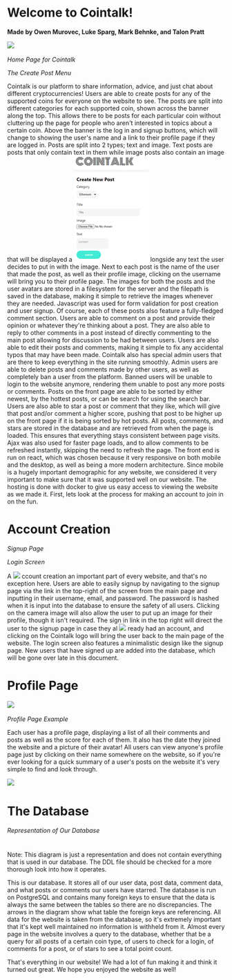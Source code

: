 # **Welcome to Cointalk!**

**Made by Owen Murovec, Luke Sparg, Mark Behnke, and Talon Pratt**

![](CTHomePage.png)

_Home Page for Cointalk_

_The Create Post Menu_

Cointalk is our platform to share information, advice, and just chat about different cryptocurrencies! Users are able to create posts for any of the supported coins for everyone on the website to see. The posts are split into different categories for each supported coin, shown across the banner along the top. This allows there to be posts for each particular coin without cluttering up the page for people who aren&#39;t interested in topics about a certain coin. Above the banner is the log in and signup buttons, which will change to showing the user&#39;s name and a link to their profile page if they are logged in. Posts are split into 2 types; text and image. Text posts are posts that only contain text in them while image posts also contain an image that will be displayed a ![](CT_Images/CTCreatePost.png) longside any text the user decides to put in with the image. Next to each post is the name of the user that made the post, as well as their profile image, clicking on the username will bring you to their profile page. The images for both the posts and the user avatars are stored in a filesystem for the server and the filepath is saved in the database, making it simple to retrieve the images whenever they are needed. Javascript was used for form validation for post creation and user signup. Of course, each of these posts also feature a fully-fledged comment section. Users are able to comment on a post and provide their opinion or whatever they&#39;re thinking about a post. They are also able to reply to other comments in a post instead of directly commenting to the main post allowing for discussion to be had between users. Users are also able to edit their posts and comments, making it simple to fix any accidental typos that may have been made. Cointalk also has special admin users that are there to keep everything in the site running smoothly. Admin users are able to delete posts and comments made by other users, as well as completely ban a user from the platform. Banned users will be unable to login to the website anymore, rendering them unable to post any more posts or comments. Posts on the front page are able to be sorted by either newest, by the hottest posts, or can be search for using the search bar. Users are also able to star a post or comment that they like, which will give that post and/or comment a higher score, pushing that post to be higher up on the front page if it is being sorted by hot posts. All posts, comments, and stars are stored in the database and are retrieved from when the page is loaded. This ensures that everything stays consistent between page visits. Ajax was also used for faster page loads, and to allow comments to be refreshed instantly, skipping the need to refresh the page. The front end is run on react, which was chosen because it very responsive on both mobile and the desktop, as well as being a more modern architecture. Since mobile is a hugely important demographic for any website, we considered it very important to make sure that it was supported well on our website. The hosting is done with docker to give us easy access to viewing the website as we made it. First, lets look at the process for making an account to join in on the fun.

# **Account Creation**

_Signup Page_

_Login Screen_

A ![](CTLogin.png) ccount creation an important part of every website, and that&#39;s no exception here. Users are able to easily signup by navigating to the signup page via the link in the top-right of the screen from the main page and inputting in their username, email, and password. The password is hashed when it is input into the database to ensure the safety of all users. Clicking on the camera image will also allow the user to put up an image for their profile, though it isn&#39;t required. The sign in link in the top right will direct the user to the signup page in case they al ![](RackMultipart20210416-4-2wjxj8_html_fc8f5843a444b734.png) ready had an account, and clicking on the Cointalk logo will bring the user back to the main page of the website. The login screen also features a minimalistic design like the signup page. New users that have signed up are added into the database, which will be gone over late in this document.

# **Profile Page**

![](CTProfilePage.png)

_Profile Page Example_

Each user has a profile page, displaying a list of all their comments and posts as well as the score for each of them. It also has the date they joined the website and a picture of their avatar! All users can view anyone&#39;s profile page just by clicking on their name somewhere on the website, so if you&#39;re ever looking for a quick summary of a user&#39;s posts on the website it&#39;s very simple to find and look through.

![](RackMultipart20210416-4-2wjxj8_html_9d67155539318d1e.png)
# **The Database**

_Representation of Our Database_

#

Note: This diagram is just a representation and does not contain everything that is used in our database. The DDL file should be checked for a more thorough look into how it operates.

This is our database. It stores all of our user data, post data, comment data, and what posts or comments our users have starred. The database is run on PostgreSQL and contains many foreign keys to ensure that the data is always the same between the tables so there are no discrepancies. The arrows in the diagram show what table the foreign keys are referencing. All data for the website is taken from the database, so it&#39;s extremely important that it&#39;s kept well maintained no information is withheld from it. Almost every page in the website involves a query to the database, whether that be a query for all posts of a certain coin type, of users to check for a login, of comments for a post, or of stars to see a total point count.

That&#39;s everything in our website! We had a lot of fun making it and think it turned out great. We hope you enjoyed the website as well!
